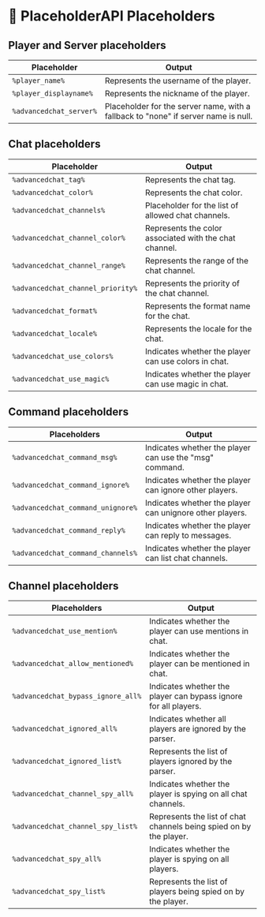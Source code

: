 # 🧩 PlaceholderAPI Placeholders



## Player and Server placeholders

| Placeholder             | Output                                                                             |
| ----------------------- | ---------------------------------------------------------------------------------- |
| `%player_name%`         | Represents the username of the player.                                             |
| `%player_displayname%`  | Represents the nickname of the player.                                             |
| `%advancedchat_server%` | Placeholder for the server name, with a fallback to "none" if server name is null. |



## Chat placeholders

| Placeholder                       | Output                                                 |
| --------------------------------- | ------------------------------------------------------ |
| `%advancedchat_tag%`              | Represents the chat tag.                               |
| `%advancedchat_color%`            | Represents the chat color.                             |
| `%advancedchat_channels%`         | Placeholder for the list of allowed chat channels.     |
| `%advancedchat_channel_color%`    | Represents the color associated with the chat channel. |
| `%advancedchat_channel_range%`    | Represents the range of the chat channel.              |
| `%advancedchat_channel_priority%` | Represents the priority of the chat channel.           |
| `%advancedchat_format%`           | Represents the format name for the chat.               |
| `%advancedchat_locale%`           | Represents the locale for the chat.                    |
| `%advancedchat_use_colors%`       | Indicates whether the player can use colors in chat.   |
| `%advancedchat_use_magic%`        | Indicates whether the player can use magic in chat.    |

## Command placeholders

| Placeholders                      | Output                                                   |
| --------------------------------- | -------------------------------------------------------- |
| `%advancedchat_command_msg%`      | Indicates whether the player can use the "msg" command.  |
| `%advancedchat_command_ignore%`   | Indicates whether the player can ignore other players.   |
| `%advancedchat_command_unignore%` | Indicates whether the player can unignore other players. |
| `%advancedchat_command_reply%`    | Indicates whether the player can reply to messages.      |
| `%advancedchat_command_channels%` | Indicates whether the player can list chat channels.     |

## Channel placeholders

| Placeholders                       | Output                                                             |
| ---------------------------------- | ------------------------------------------------------------------ |
| `%advancedchat_use_mention%`       | Indicates whether the player can use mentions in chat.             |
| `%advancedchat_allow_mentioned%`   | Indicates whether the player can be mentioned in chat.             |
| `%advancedchat_bypass_ignore_all%` | Indicates whether the player can bypass ignore for all players.    |
| `%advancedchat_ignored_all%`       | Indicates whether all players are ignored by the parser.           |
| `%advancedchat_ignored_list%`      | Represents the list of players ignored by the parser.              |
| `%advancedchat_channel_spy_all%`   | Indicates whether the player is spying on all chat channels.       |
| `%advancedchat_channel_spy_list%`  | Represents the list of chat channels being spied on by the player. |
| `%advancedchat_spy_all%`           | Indicates whether the player is spying on all players.             |
| `%advancedchat_spy_list%`          | Represents the list of players being spied on by the player.       |
